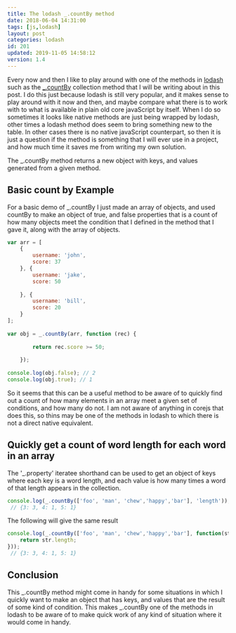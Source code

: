 ```yaml
---
title: The lodash _.countBy method
date: 2018-06-04 14:31:00
tags: [js,lodash]
layout: post
categories: lodash
id: 201
updated: 2019-11-05 14:58:12
version: 1.4
---
```


Every now and then I like to play around with one of the methods in [lodash](https://lodash.com/) such as the [\_.countBy](https://lodash.com/docs/4.17.10#countBy) collection method that I will be writing about in this post. I do this just because lodash is still very popular, and it makes sense to play around with it now and then, and maybe compare what there is to work with to what is available in plain old core javaScript by itself. When I do so sometimes it looks like native methods are just being wrapped by lodash, other times a lodash method does seem to bring something new to the table. In other cases there is no native javaScript counterpart, so then it is just a question if the method is something that I will ever use in a project, and how much time it saves me from writing my own solution.

<!-- more -->

The \_.countBy method returns a new object with keys, and values generated from a given method.

## Basic count by Example

For a basic demo of \_.countBy I just made an array of objects, and used countBy to make an object of true, and false properties that is a count of how many objects meet the condition that I defined in the method that I gave it, along with the array of objects.

```js
var arr = [
    {
        username: 'john',
        score: 37
    }, {
        username: 'jake',
        score: 50
 
    }, {
        username: 'bill',
        score: 20
    }
];
 
var obj = _.countBy(arr, function (rec) {
 
        return rec.score >= 50;
 
    });
 
console.log(obj.false); // 2
console.log(obj.true); // 1
```

So it seems that this can be a useful method to be aware of to quickly find out a count of how many elements in an array meet a given set of conditions, and how many do not. I am not aware of anything in corejs that does this, so thins may be one of the methods in lodash to which there is not a direct native equivalent.

## Quickly get a count of word length for each word in an array

The '\_.property' iteratee shorthand can be used to get an object of keys where each key is a word length, and each value is how many times a word of that length appears in the collection.

```js
console.log(_.countBy(['foo', 'man', 'chew','happy','bar'], 'length'));
 // {3: 3, 4: 1, 5: 1}
```

The following will give the same result
```js
console.log(_.countBy(['foo', 'man', 'chew','happy','bar'], function(str){
    return str.length;
}));
 // {3: 3, 4: 1, 5: 1}
```

## Conclusion

This \_.countBy method might come in handy for some situations in which I quickly want to make an object that has keys, and values that are the result of some kind of condition. This makes \_.countBy one of the methods in lodash to be aware of to make quick work of any kind of situation where it would come in handy.